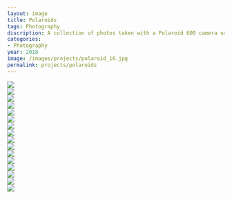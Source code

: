 ```yaml
---
layout: image
title: Polaroids
tags: Photography
discription: A collection of photos taken with a Polaroid 600 camera using Impossible Project black and white and color film.
categories:
- Photography
year: 2018
image: /images/projects/polaroid_16.jpg
permalink: projects/polaroids
---
```




<div class="images-left"><img src="/images/projects/polaroid_16.jpg"></div>
<div class="images-right"><img src="/images/projects/polaroid_01.jpg"></div>

<div class="images-left"><img src="/images/projects/polaroid_02.jpg"></div>
<div class="images-right"><img src="/images/projects/polaroid_12.jpg"></div>

<div class="images-left"><img src="/images/projects/polaroid_14.jpg"></div>
<div class="images-right"><img src="/images/projects/polaroid_05.jpg"></div>

<div class="images-left"><img src="/images/projects/polaroid_03.jpg"></div>
<div class="images-right"><img src="/images/projects/polaroid_11.jpg"></div>

<div class="images-left"><img src="/images/projects/polaroid_15.jpg"></div>
<div class="images-right"><img src="/images/projects/polaroid_03.jpg"></div>

<div class="images-left"><img src="/images/projects/polaroid_10.jpg"></div>
<div class="images-right"><img src="/images/projects/polaroid_06.jpg"></div>

<div class="images-left"><img src="/images/projects/polaroid_08.jpg"></div>
<div class="images-right"><img src="/images/projects/polaroid_13.jpg"></div>

<div class="images-left"><img src="/images/projects/polaroid_09.jpg"></div>
<div class="images-right"><img src="/images/projects/polaroid_07.jpg"></div>

<section class="clear"></section>
